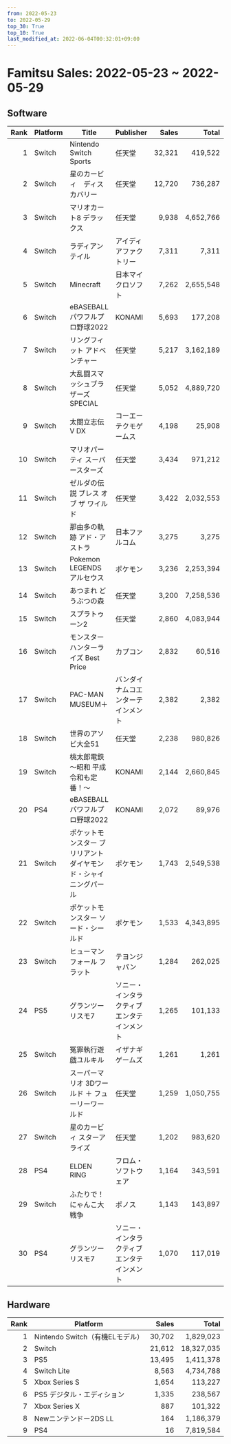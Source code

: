 ```yaml
---
from: 2022-05-23
to: 2022-05-29
top_30: True
top_10: True
last_modified_at: 2022-06-04T00:32:01+09:00
---
```

# Famitsu Sales: 2022-05-23 ~ 2022-05-29
## Software
| Rank | Platform | Title | Publisher | Sales | Total | Rate | New |
| -: | -- | -- | -- | -: | -: | -: | -- |
| 1 | Switch | Nintendo Switch Sports | 任天堂 | 32,321 | 419,522 | 20% |  |
| 2 | Switch | 星のカービィ　ディスカバリー | 任天堂 | 12,720 | 736,287 | 20% |  |
| 3 | Switch | マリオカート8 デラックス | 任天堂 | 9,938 | 4,652,766 | 20% |  |
| 4 | Switch | ラディアンテイル | アイディアファクトリー | 7,311 | 7,311 | 40% | **New** |
| 5 | Switch | Minecraft | 日本マイクロソフト | 7,262 | 2,655,548 | 20% |  |
| 6 | Switch | eBASEBALLパワフルプロ野球2022 | KONAMI | 5,693 | 177,208 | 20% |  |
| 7 | Switch | リングフィット アドベンチャー | 任天堂 | 5,217 | 3,162,189 | 20% |  |
| 8 | Switch | 大乱闘スマッシュブラザーズ SPECIAL | 任天堂 | 5,052 | 4,889,720 | 20% |  |
| 9 | Switch | 太閤立志伝V DX | コーエーテクモゲームス | 4,198 | 25,908 | 20% |  |
| 10 | Switch | マリオパーティ スーパースターズ | 任天堂 | 3,434 | 971,212 | 20% |  |
| 11 | Switch | ゼルダの伝説 ブレス オブ ザ ワイルド | 任天堂 | 3,422 | 2,032,553 | 20% |  |
| 12 | Switch | 那由多の軌跡 アド・アストラ | 日本ファルコム | 3,275 | 3,275 | 60% | **New** |
| 13 | Switch | Pokemon LEGENDS アルセウス | ポケモン | 3,236 | 2,253,394 | 20% |  |
| 14 | Switch | あつまれ どうぶつの森 | 任天堂 | 3,200 | 7,258,536 | 20% |  |
| 15 | Switch | スプラトゥーン2 | 任天堂 | 2,860 | 4,083,944 | 20% |  |
| 16 | Switch | モンスターハンターライズ Best Price | カプコン | 2,832 | 60,516 | 20% |  |
| 17 | Switch | PAC-MAN MUSEUM＋ | バンダイナムコエンターテインメント | 2,382 | 2,382 | 60% | **New** |
| 18 | Switch | 世界のアソビ大全51 | 任天堂 | 2,238 | 980,826 | 20% |  |
| 19 | Switch | 桃太郎電鉄 〜昭和 平成 令和も定番！〜 | KONAMI | 2,144 | 2,660,845 | 20% |  |
| 20 | PS4 | eBASEBALLパワフルプロ野球2022 | KONAMI | 2,072 | 89,976 | 20% |  |
| 21 | Switch | ポケットモンスター ブリリアントダイヤモンド・シャイニングパール | ポケモン | 1,743 | 2,549,538 | 20% |  |
| 22 | Switch | ポケットモンスター ソード・シールド | ポケモン | 1,533 | 4,343,895 | 20% |  |
| 23 | Switch | ヒューマン フォール フラット | テヨンジャパン | 1,284 | 262,025 | 20% |  |
| 24 | PS5 | グランツーリスモ7 | ソニー・インタラクティブエンタテインメント | 1,265 | 101,133 | 20% |  |
| 25 | Switch | 冤罪執行遊戯ユルキル | イザナギゲームズ | 1,261 | 1,261 | 60% | **New** |
| 26 | Switch | スーパーマリオ 3Dワールド ＋ フューリーワールド | 任天堂 | 1,259 | 1,050,755 | 20% |  |
| 27 | Switch | 星のカービィ スターアライズ | 任天堂 | 1,202 | 983,620 | 20% |  |
| 28 | PS4 | ELDEN RING | フロム・ソフトウェア | 1,164 | 343,591 | 20% |  |
| 29 | Switch | ふたりで！にゃんこ大戦争 | ポノス | 1,143 | 143,897 | 20% |  |
| 30 | PS4 | グランツーリスモ7 | ソニー・インタラクティブエンタテインメント | 1,070 | 117,019 | 20% |  |

## Hardware
| Rank | Platform | Sales | Total |
| -: | -- | -: | -: |
| 1 | Nintendo Switch（有機ELモデル） | 30,702 | 1,829,023 |
| 2 | Switch | 21,612 | 18,327,035 |
| 3 | PS5 | 13,495 | 1,411,378 |
| 4 | Switch Lite | 8,563 | 4,734,788 |
| 5 | Xbox Series S | 1,654 | 113,227 |
| 6 | PS5 デジタル・エディション | 1,335 | 238,567 |
| 7 | Xbox Series X | 887 | 101,322 |
| 8 | Newニンテンドー2DS LL | 164 | 1,186,379 |
| 9 | PS4 | 16 | 7,819,584 |